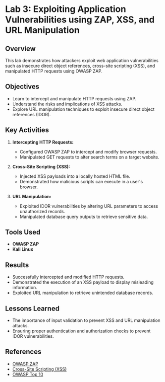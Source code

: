 # Lab 3: Exploiting Application Vulnerabilities using ZAP, XSS, and URL Manipulation

## Overview
This lab demonstrates how attackers exploit web application vulnerabilities such as insecure direct object references, cross-site scripting (XSS), and manipulated HTTP requests using OWASP ZAP.

## Objectives
- Learn to intercept and manipulate HTTP requests using ZAP.
- Understand the risks and implications of XSS attacks.
- Explore URL manipulation techniques to exploit insecure direct object references (IDOR).

## Key Activities
1. **Intercepting HTTP Requests:**
   - Configured OWASP ZAP to intercept and modify browser requests.
   - Manipulated GET requests to alter search terms on a target website.

2. **Cross-Site Scripting (XSS):**
   - Injected XSS payloads into a locally hosted HTML file.
   - Demonstrated how malicious scripts can execute in a user's browser.

3. **URL Manipulation:**
   - Exploited IDOR vulnerabilities by altering URL parameters to access unauthorized records.
   - Manipulated database query outputs to retrieve sensitive data.

## Tools Used
- **OWASP ZAP**
- **Kali Linux**

## Results
- Successfully intercepted and modified HTTP requests.
- Demonstrated the execution of an XSS payload to display misleading information.
- Exploited URL manipulation to retrieve unintended database records.

## Lessons Learned
- The importance of input validation to prevent XSS and URL manipulation attacks.
- Ensuring proper authentication and authorization checks to prevent IDOR vulnerabilities.

## References
- [OWASP ZAP](https://owasp.org/www-project-zap/)
- [Cross-Site Scripting (XSS)](https://owasp.org/www-community/attacks/xss/)
- [OWASP Top 10](https://owasp.org/www-project-top-ten/)
